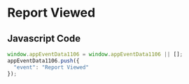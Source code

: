 # Report Viewed

## Javascript Code
```js
window.appEventData1106 = window.appEventData1106 || [];
appEventData1106.push({
  "event": "Report Viewed"
});
```




